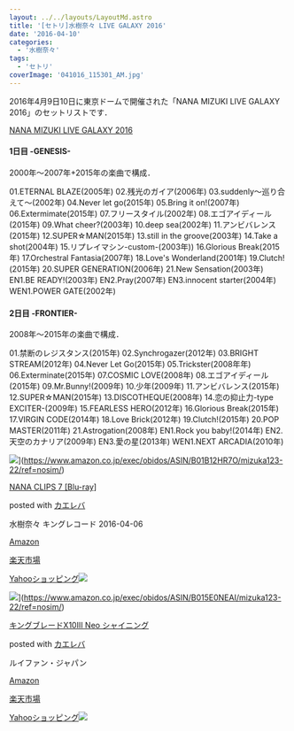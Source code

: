 ```yaml
---
layout: ../../layouts/LayoutMd.astro
title: '[セトリ]水樹奈々 LIVE GALAXY 2016'
date: '2016-04-10'
categories:
  - '水樹奈々'
tags:
  - 'セトリ'
coverImage: '041016_115301_AM.jpg'
---
```


2016年4月9日10日に東京ドームで開催された「NANA MIZUKI LIVE GALAXY 2016」のセットリストです．

[NANA MIZUKI LIVE GALAXY 2016](https://www.mizukinana.jp/special/2016_livegalaxy/)

#### 1日目 -GENESIS-

2000年～2007年+2015年の楽曲で構成．

01.ETERNAL BLAZE(2005年) 02.残光のガイア(2006年) 03.suddenly～巡り合えて～(2002年) 04.Never let go(2015年) 05.Bring it on!(2007年) 06.Extermimate(2015年) 07.フリースタイル(2002年) 08.エゴアイディール(2015年) 09.What cheer?(2003年) 10.deep sea(2002年) 11.アンビバレンス(2015年) 12.SUPER☆MAN(2015年) 13.still in the groove(2003年) 14.Take a shot(2004年) 15.リプレイマシン-custom-(2003年)) 16.Glorious Break(2015年) 17.Orchestral Fantasia(2007年) 18.Love's Wonderland(2001年) 19.Clutch!(2015年) 20.SUPER GENERATION(2006年) 21.New Sensation(2003年) EN1.BE READY!(2003年) EN2.Pray(2007年) EN3.innocent starter(2004年) WEN1.POWER GATE(2002年)

#### 2日目 -FRONTIER-

2008年～2015年の楽曲で構成．

01.禁断のレジスタンス(2015年) 02.Synchrogazer(2012年) 03.BRIGHT STREAM(2012年) 04.Never Let Go(2015年) 05.Trickster(2008年年) 06.Exterminate(2015年) 07.COSMIC LOVE(2008年) 08.エゴアイディール(2015年) 09.Mr.Bunny!(2009年) 10.少年(2009年) 11.アンビバレンス(2015年) 12.SUPER☆MAN(2015年) 13.DISCOTHEQUE(2008年) 14.恋の抑止力-type EXCITER-(2009年) 15.FEARLESS HERO(2012年) 16.Glorious Break(2015年) 17.VIRGIN CODE(2014年) 18.Love Brick(2012年) 19.Clutch!(2015年) 20.POP MASTER(2011年) 21.Astrogation(2008年) EN1.Rock you baby!(2014年) EN2.天空のカナリア(2009年) EN3.愛の星(2013年) WEN1.NEXT ARCADIA(2010年)

![](/archive/images/517ozQvG4yL._SL160_.jpg)](https://www.amazon.co.jp/exec/obidos/ASIN/B01B12HR7O/mizuka123-22/ref=nosim/)

[NANA CLIPS 7 \[Blu-ray\]](https://www.amazon.co.jp/exec/obidos/ASIN/B01B12HR7O/mizuka123-22/ref=nosim/)

posted with [カエレバ](http://kaereba.com)

水樹奈々 キングレコード 2016-04-06

[Amazon](http://www.amazon.co.jp/gp/search?keywords=NANA%20CLIPS%207%20%5BBlu-ray%5D&__mk_ja_JP=%83J%83%5E%83J%83i&tag=mizuka123-22)

[楽天市場](http://hb.afl.rakuten.co.jp/hgc/032b53ee.4b34c5ee.0f4a541e.f440145e/?pc=http%3A%2F%2Fsearch.rakuten.co.jp%2Fsearch%2Fmall%2FNANA%2520CLIPS%25207%2520%255BBlu-ray%255D%2F-%2Ff.1-p.1-s.1-sf.0-st.A-v.2%3Fx%3D0%26scid%3Daf_ich_link_urltxt%26m%3Dhttp%3A%2F%2Fm.rakuten.co.jp%2F)

[Yahooショッピング![](//ad.jp.ap.valuecommerce.com/servlet/gifbanner?sid=3066752&pid=881990642)](//ck.jp.ap.valuecommerce.com/servlet/referral?sid=3066752&pid=881990642&vc_url=http%3A%2F%2Fsearch.shopping.yahoo.co.jp%2Fsearch%3Fp%3DNANA%2520CLIPS%25207%2520%255BBlu-ray%255D)

![](/archive/images/31ltUkWSFeL._SL160_.jpg)](https://www.amazon.co.jp/exec/obidos/ASIN/B015E0NEAI/mizuka123-22/ref=nosim/)

[キングブレードX10III Neo シャイニング](https://www.amazon.co.jp/exec/obidos/ASIN/B015E0NEAI/mizuka123-22/ref=nosim/)

posted with [カエレバ](http://kaereba.com)

ルイファン・ジャパン

[Amazon](http://www.amazon.co.jp/gp/search?keywords=%83L%83%93%83O%83u%83%8C%81%5B%83hX10III%20Neo%20%83V%83%83%83C%83j%83%93%83O&__mk_ja_JP=%83J%83%5E%83J%83i&tag=mizuka123-22)

[楽天市場](http://hb.afl.rakuten.co.jp/hgc/032b53ee.4b34c5ee.0f4a541e.f440145e/?pc=http%3A%2F%2Fsearch.rakuten.co.jp%2Fsearch%2Fmall%2F%25E3%2582%25AD%25E3%2583%25B3%25E3%2582%25B0%25E3%2583%2596%25E3%2583%25AC%25E3%2583%25BC%25E3%2583%2589X10III%2520Neo%2520%25E3%2582%25B7%25E3%2583%25A3%25E3%2582%25A4%25E3%2583%258B%25E3%2583%25B3%25E3%2582%25B0%2F-%2Ff.1-p.1-s.1-sf.0-st.A-v.2%3Fx%3D0%26scid%3Daf_ich_link_urltxt%26m%3Dhttp%3A%2F%2Fm.rakuten.co.jp%2F)

[Yahooショッピング![](//ad.jp.ap.valuecommerce.com/servlet/gifbanner?sid=3066752&pid=881990642)](//ck.jp.ap.valuecommerce.com/servlet/referral?sid=3066752&pid=881990642&vc_url=http%3A%2F%2Fsearch.shopping.yahoo.co.jp%2Fsearch%3Fp%3D%25E3%2582%25AD%25E3%2583%25B3%25E3%2582%25B0%25E3%2583%2596%25E3%2583%25AC%25E3%2583%25BC%25E3%2583%2589X10III%2520Neo%2520%25E3%2582%25B7%25E3%2583%25A3%25E3%2582%25A4%25E3%2583%258B%25E3%2583%25B3%25E3%2582%25B0)
